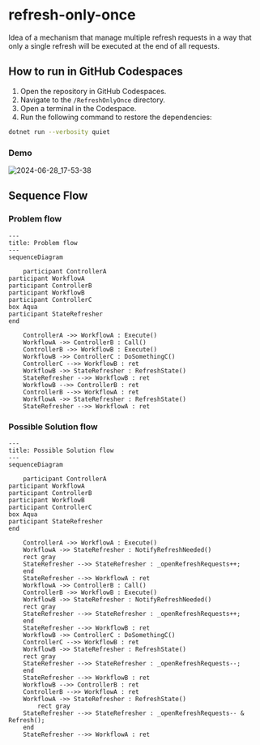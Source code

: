 # refresh-only-once
Idea of a mechanism that manage multiple refresh requests in a way that only a single refresh will be executed at the end of all requests.


## How to run in GitHub Codespaces

1. Open the repository in GitHub Codespaces.
2. Navigate to the `/RefreshOnlyOnce` directory.
3. Open a terminal in the Codespace.
4. Run the following command to restore the dependencies:

```bash
dotnet run --verbosity quiet
```


### Demo
![2024-06-28_17-53-38](https://github.com/aviram-shubeili/async-refresh-only-once/assets/62931783/e86430fd-ebc0-4365-824c-aec9aa7f3470)


## Sequence Flow
### Problem flow
```mermaid
---
title: Problem flow
---
sequenceDiagram

	participant ControllerA
participant WorkflowA
participant ControllerB
participant WorkflowB
participant ControllerC
box Aqua
participant StateRefresher
end

	ControllerA ->> WorkflowA : Execute()
	WorkflowA ->> ControllerB : Call()
	ControllerB ->> WorkflowB : Execute()
	WorkflowB ->> ControllerC : DoSomethingC()
	ControllerC -->> WorkflowB : ret
	WorkflowB ->> StateRefresher : RefreshState()
	StateRefresher -->> WorkflowB : ret
	WorkflowB -->> ControllerB : ret
	ControllerB -->> WorkflowA : ret
	WorkflowA ->> StateRefresher : RefreshState()
	StateRefresher -->> WorkflowA : ret

```

### Possible Solution flow
```mermaid
---
title: Possible Solution flow
---
sequenceDiagram

	participant ControllerA
participant WorkflowA
participant ControllerB
participant WorkflowB
participant ControllerC
box Aqua
participant StateRefresher
end

	ControllerA ->> WorkflowA : Execute()
	WorkflowA ->> StateRefresher : NotifyRefreshNeeded()
	rect gray
	StateRefresher -->> StateRefresher : _openRefreshRequests++;
	end
	StateRefresher -->> WorkflowA : ret
	WorkflowA ->> ControllerB : Call()
	ControllerB ->> WorkflowB : Execute()
	WorkflowB ->> StateRefresher : NotifyRefreshNeeded()
	rect gray
	StateRefresher -->> StateRefresher : _openRefreshRequests++;
	end
	StateRefresher -->> WorkflowB : ret
	WorkflowB ->> ControllerC : DoSomethingC()
	ControllerC -->> WorkflowB : ret
	WorkflowB ->> StateRefresher : RefreshState()
	rect gray
	StateRefresher -->> StateRefresher : _openRefreshRequests--;
	end
	StateRefresher -->> WorkflowB : ret
	WorkflowB -->> ControllerB : ret
	ControllerB -->> WorkflowA : ret
	WorkflowA ->> StateRefresher : RefreshState()
		rect gray
	StateRefresher -->> StateRefresher : _openRefreshRequests-- & Refresh();
	end
	StateRefresher -->> WorkflowA : ret


```